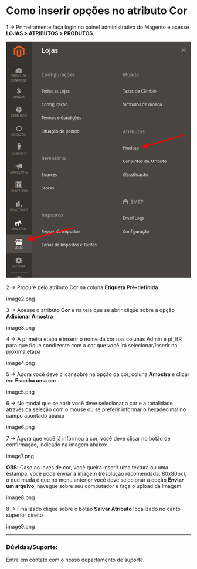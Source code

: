 # Como inserir opções no atributo Cor

1 -> Primeiramente faça login no painel administrativo do Magento e acesse **LOJAS > ATRIBUTOS > PRODUTOS**.

![atributo no mais informações](https://github.com/Oficina-do-Dev/Tutoriais/blob/main/Magento_2/073%20-%20Como%20adicionar%20informações%20de%20atributos%20na%20seção%20de%20mais%20informações%20do%20produto/images/image1.png)

2 -> Procure pelo atributo Cor na coluna **Etiqueta Pré-definida**

image2.png

3 -> Acesse o atributo **Cor** e na tela que se abrir clique sobre a opção **Adicionar Amostra**

image3.png

4 -> A primeira etapa é inserir o nome da cor nas colunas Admin e pt_BR para que fique condizente com a cor que você irá selecionar/inserir na próxima etapa

image4.png

5 -> Agora você deve clicar sobre na opção da cor, coluna **Amostra** e clicar em **Escolha uma cor** ...

image5.png

6 -> No modal que se abrir você deve selecionar a cor e a tonalidade através da seleção com o mouse ou se preferir informar o hexadecimal no campo apontado abaixo

image6.png

7 -> Agora que você já informou a cor, você deve clicar no botão de confirmação, indicado na imagem abaixo:

image7.png

**OBS:** Caso ao invés de cor, você queira inserir uma textura ou uma estampa, você pode enviar a imagem (resolução recomendada: 80x80px), o que muda é que no menu anterior você deve selecionar a opção **Enviar um arquivo**, navegue sobre seu computador e faça o upload da imagem.

image8.png


8 -> Finalizado clique sobre o botão **Salvar Atributo** localizado no canto superior direito

image9.png

<hr>

### Dúvidas/Suporte:
Entre em contato com o nosso departamento de suporte.
